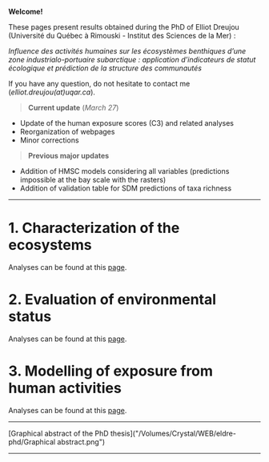**Welcome!**

These pages present results obtained during the PhD of Elliot Dreujou (Université du Québec à Rimouski - Institut des Sciences de la Mer) :

*Influence des activités humaines sur les écosystèmes benthiques d’une zone industrialo-portuaire subarctique : application d’indicateurs de statut écologique et prédiction de la structure des communautés*

If you have any question, do not hesitate to contact me (*elliot.dreujou(at)uqar.ca*).

> **Current update** (*March 27*)<br>
- Update of the human exposure scores (C3) and related analyses
- Reorganization of webpages
- Minor corrections

> **Previous major updates**<br>
- Addition of HMSC models considering all variables (predictions impossible at the bay scale with the rasters)
- Addition of validation table for SDM predictions of taxa richness

-----


# 1. Characterization of the ecosystems

Analyses can be found at this [page](https://eldre.github.io/eldre-phd/Chap1/C1_index.html).

# 2. Evaluation of environmental status

Analyses can be found at this [page](https://eldre.github.io/eldre-phd/Chap2/C2_index.html).

# 3. Modelling of exposure from human activities

Analyses can be found at this [page](https://eldre.github.io/eldre-phd/Chap3/C3_index.html).

-----


[Graphical abstract of the PhD thesis]("/Volumes/Crystal/WEB/eldre-phd/Graphical abstract.png")

-----
